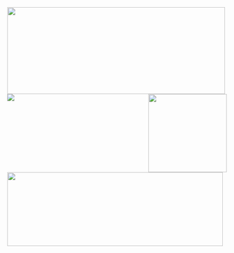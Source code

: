
<img align="" height="200px" width="500px" src="http://github-readme-streak-stats.herokuapp.com?user=ShoupingShan&theme=dark&background=000000" />
<img align="" src="https://github-readme-stats.vercel.app/api/top-langs/?username=ShoupingShan&layout=compact&theme=vision-friendly-dark">

<img align='right' src="https://raw.githubusercontent.com/SP-XD/SP-XD/main/images/dev-working_rounded.gif"  height="180">

<img align="" height="170px" width="495px" src="https://github-readme-stats.vercel.app/api?username=ShoupingShan&hide_title=true&hide_border=true&show_icons=true&include_all_commits=true&line_height=21&bg_color=0,EC6C6C,FFD479&theme=graywhite&locale=cn" />
